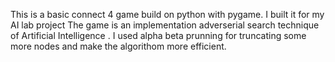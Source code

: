 This is a basic connect 4 game build on python with pygame.
I built it for my AI lab project
The game is an implementation adverserial search technique of Artificial Intelligence . I used alpha beta prunning for truncating some more nodes and make the algorithom more efficient. 
